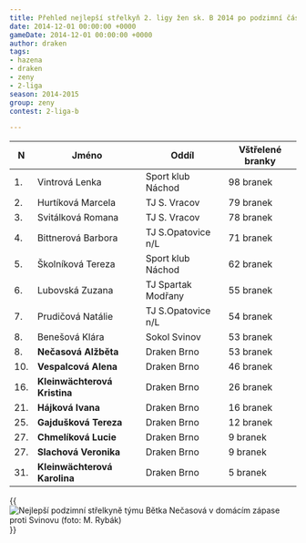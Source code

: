 ```yaml
---
title: Přehled nejlepší střelkyň 2. ligy žen sk. B 2014 po podzimní části
date: 2014-12-01 00:00:00 +0000
gameDate: 2014-12-01 00:00:00 +0000
author: draken
tags:
- hazena
- draken
- zeny
- 2-liga
season: 2014-2015
group: zeny
contest: 2-liga-b

---
```

N | Jméno | Oddíl | Vštřelené branky
---|---|---|--- 
1. | Vintrová Lenka | Sport klub Náchod | 98 branek
2. | Hurtíková Marcela | TJ S. Vracov | 79 branek
3. | Svitálková Romana | TJ S. Vracov | 78 branek
4. | Bittnerová Barbora | TJ S.Opatovice n/L | 71 branek
5. | Školníková Tereza | Sport klub Náchod | 62 branek
6. | Lubovská Zuzana | TJ Spartak Modřany | 55 branek
7. | Prudičová Natálie | TJ S.Opatovice n/L | 54 branek
8. | Benešová Klára | Sokol Svinov | 53 branek
8. | **Nečasová Alžběta** | Draken Brno | 53 branek
10. | **Vespalcová Alena** | Draken Brno | 46 branek
16. | **Kleinwächterová Kristina** | Draken Brno | 26 branek
21. | **Hájková Ivana** | Draken Brno | 16 branek
25. | **Gajdušková Tereza** | Draken Brno | 12 branek
27. | **Chmelíková Lucie** | Draken Brno | 9 branek
27. | **Slachová Veronika** | Draken Brno | 9 branek
31. | **Kleinwächterová Karolina** | Draken Brno | 5 branek

{{<image file="/images/komentare/betak.jpg" title="Nejlepší podzimní střelkyně týmu Bětka Nečasová v domácím zápase proti Svinovu (foto: M. Rybák)" >}}